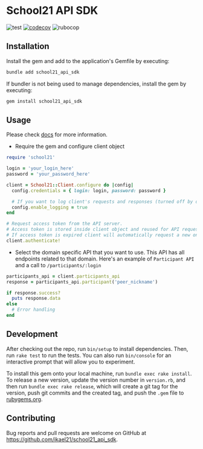# School21 API SDK

![test](https://github.com/ikael21/school21_api_sdk/actions/workflows/test.yml/badge.svg)
[![codecov](https://codecov.io/github/ikael21/school21_api_sdk/branch/main/graph/badge.svg?token=O7I31Q7N96)](https://codecov.io/github/ikael21/school21_api_sdk)
![rubocop](https://github.com/ikael21/school21_api_sdk/actions/workflows/rubocop.yml/badge.svg)

## Installation

Install the gem and add to the application's Gemfile by executing:

```bash
bundle add school21_api_sdk
```

If bundler is not being used to manage dependencies, install the gem by executing:

```bash
gem install school21_api_sdk
```

## Usage

Please check [docs](https://edu.21-school.ru/docs) for more information.

- Require the gem and configure client object

```ruby
require 'school21'

login = 'your_login_here'
password = 'your_password_here'

client = School21::Client.configure do |config|
  config.credentials = { login: login, password: password }

  # If you want to log client's requests and responses (turned off by default)
  config.enable_logging = true
end

# Request access token from the API server.
# Access token is stored inside client object and reused for API requests.
# If access token is expired client will automatically request a new one.
client.authenticate!
```

- Select the domain specific API that you want to use. This API has all endpoints related to that domain. Here's an example of `Participant API` and a call to `/participants/:login`

```ruby
participants_api = client.participants_api
response = participants_api.participant('peer_nickname')

if response.success?
  puts response.data
else
  # Error handling
end
```

## Development

After checking out the repo, run `bin/setup` to install dependencies. Then, run `rake test` to run the tests. You can also run `bin/console` for an interactive prompt that will allow you to experiment.

To install this gem onto your local machine, run `bundle exec rake install`. To release a new version, update the version number in `version.rb`, and then run `bundle exec rake release`, which will create a git tag for the version, push git commits and the created tag, and push the `.gem` file to [rubygems.org](https://rubygems.org).

## Contributing

Bug reports and pull requests are welcome on GitHub at <https://github.com/ikael21/school21_api_sdk>.
